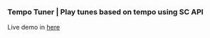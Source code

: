 ### Tempo Tuner | Play tunes based on tempo using SC API

Live demo in [here](http://aligajani.github.io/side-project-tempo-tuner/)